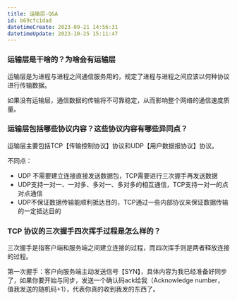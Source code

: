 ```yaml
---
title: 运输层-Q&A
id: b69cfc1dad
datetimeCreate: 2023-09-21 14:56:31
datetimeUpdate: 2023-10-25 15:11:47
---
```


### 运输层是干啥的？为啥会有运输层

运输层是为进程与进程之间通信服务用的，规定了进程与进程之间应该以何种协议进行传输数据。

如果没有运输层，通信数据的传输将不可靠稳定，从而影响整个网络的通信速度质量。

### 运输层包括哪些协议内容？这些协议内容有哪些异同点？

运输层主要包括TCP【传输控制协议】协议和UDP【用户数据报协议】协议。

不同点：

- UDP 不需要建立连接直接发送数据包，TCP需要进行三次握手再发送数据
- UDP支持一对一、一对多、多对一、多对多的相互通信，TCP支持一对一的点对点通信
- UDP不保证数据传输能顺利抵达目的，TCP通过一些内部协议来保证数据传输的一定抵达目的

### TCP 协议的三次握手四次挥手过程是怎么样的？

三次握手是指客户端和服务端之间建立连接的过程，而四次挥手则是两者释放连接的过程。



第一次握手：客户向服务端主动发送信号【SYN】，具体内容为我已经准备好同步了，如果你要开始与同步，发送一个确认码ack给我（Acknowledge number，值我发送的随机码+1），代表你真的收到我发的东西了。
